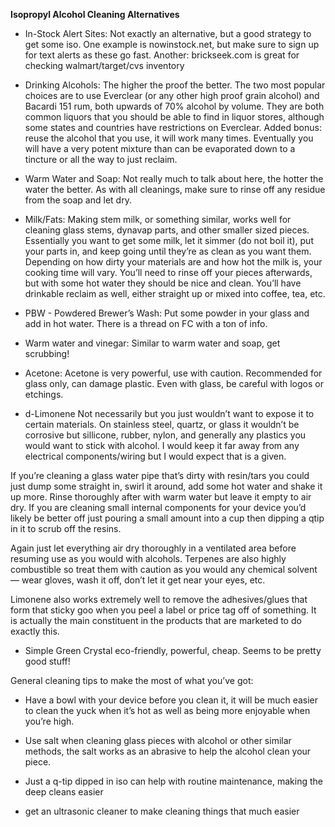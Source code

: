 **Isopropyl Alcohol Cleaning Alternatives**

- In-Stock Alert Sites: Not exactly an alternative, but a good strategy to get some iso. One example is nowinstock.net, but make sure to sign up for text alerts as these go fast. Another: brickseek.com is great for checking walmart/target/cvs inventory

- Drinking Alcohols: The higher the proof the better. The two most popular choices are to use Everclear (or any other high proof grain alcohol) and Bacardi 151 rum, both upwards of 70% alcohol by volume. They are both common liquors that you should be able to find in liquor stores, although some states and countries have restrictions on Everclear. Added bonus: reuse the alcohol that you use, it will work many times. Eventually you will have a very potent mixture than can be evaporated down to a tincture or all the way to just reclaim.

- Warm Water and Soap: Not really much to talk about here, the hotter the water the better. As with all cleanings, make sure to rinse off any residue from the soap and let dry.

- Milk/Fats: Making stem milk, or something similar, works well for cleaning glass stems, dynavap parts, and other smaller sized pieces. Essentially you want to get some milk, let it simmer (do not boil it), put your parts in, and keep going until they’re as clean as you want them. Depending on how dirty your materials are and how hot the milk is, your cooking time will vary. You’ll need to rinse off your pieces afterwards, but with some hot water they should be nice and clean. You’ll have drinkable reclaim as well, either straight up or mixed into coffee, tea, etc.

- PBW - Powdered Brewer’s Wash: Put some powder in your glass and add in hot water. There is a thread on FC with a ton of info.

- Warm water and vinegar: Similar to warm water and soap, get scrubbing!

- Acetone: Acetone is very powerful, use with caution. Recommended for glass only, can damage plastic. Even with glass, be careful with logos or etchings.

- d-Limonene Not necessarily but you just wouldn’t want to expose it to certain materials. On stainless steel, quartz, or glass it wouldn’t be corrosive but sillicone, rubber, nylon, and generally any plastics you would want to stick with alcohol. I would keep it far away from any electrical components/wiring but I would expect that is a given.

 If you’re cleaning a glass water pipe that’s dirty with resin/tars you could just 
 dump some straight in, swirl it around, add some hot water and shake it up more. 
 Rinse thoroughly after with warm water but leave it empty to air dry. If you are 
 cleaning small internal components for your device you’d likely be better off just 
 pouring a small amount into a cup then dipping a qtip in it to scrub off the 
 resins.

 Again just let everything air dry thoroughly in a ventilated area before resuming 
 use as you would with alcohols. Terpenes are also highly combustible so treat them 
 with caution as you would any chemical solvent— wear gloves, wash it off, don’t 
 let it get near your eyes, etc.

 Limonene also works extremely well to remove the adhesives/glues that form that 
 sticky goo when you peel a label or price tag off of something. It is actually the 
 main constituent in the products that are marketed to do exactly this.

- Simple Green Crystal eco-friendly, powerful, cheap. Seems to be pretty good stuff!

General cleaning tips to make the most of what you’ve got:

- Have a bowl with your device before you clean it, it will be much easier to clean the yuck when it’s hot as well as being more enjoyable when you’re high.

- Use salt when cleaning glass pieces with alcohol or other similar methods, the salt works as an abrasive to help the alcohol clean your piece.

- Just a q-tip dipped in iso can help with routine maintenance, making the deep cleans easier

- get an ultrasonic cleaner to make cleaning things that much easier

